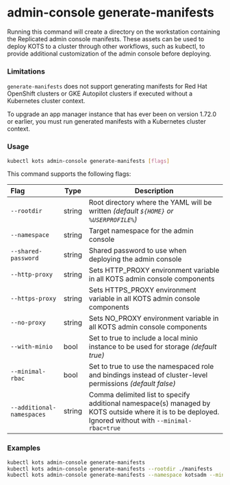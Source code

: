 # admin-console generate-manifests

Running this command will create a directory on the workstation containing the Replicated admin console manifests. These assets can be used to deploy KOTS to a cluster through other workflows, such as kubectl, to provide additional customization of the admin console before deploying.

### Limitations

`generate-manifests` does not support generating manifests for Red Hat OpenShift clusters or GKE Autopilot clusters if executed without a Kubernetes cluster context.

To upgrade an app manager instance that has ever been on version 1.72.0 or earlier, you must run generated manifests with a Kubernetes cluster context.

### Usage
```bash
kubectl kots admin-console generate-manifests [flags]
```

This command supports the following flags:

| Flag                      | Type   | Description                                                                                                                                           |
|:--------------------------|--------|-------------------------------------------------------------------------------------------------------------------------------------------------------|
| `--rootdir`               | string | Root directory where the YAML will be written _(default `${HOME}` or `%USERPROFILE%`)_                                                                |
| `--namespace`             | string | Target namespace for the admin console                                                                                                                |
| `--shared-password`       | string | Shared password to use when deploying the admin console                                                                                               |
| `--http-proxy`            | string | Sets HTTP_PROXY environment variable in all KOTS admin console components                                                                             |
| `--https-proxy`           | string | Sets HTTPS_PROXY environment variable in all KOTS admin console components                                                                            |
| `--no-proxy`              | string | Sets NO_PROXY environment variable in all KOTS admin console components                                                                               |
| `--with-minio`            | bool   | Set to true to include a local minio instance to be used for storage _(default true)_                                                                 |
| `--minimal-rbac`          | bool   | Set to true to use the namespaced role and bindings instead of cluster-level permissions _(default false)_                                            |
| `--additional-namespaces` | string | Comma delimited list to specify additional namespace(s) managed by KOTS outside where it is to be deployed. Ignored without with `--minimal-rbac=true` |

### Examples
```bash
kubectl kots admin-console generate-manifests
kubectl kots admin-console generate-manifests --rootdir ./manifests
kubectl kots admin-console generate-manifests --namespace kotsadm --minimal-rbac=true --additional-namespaces="app1,app3"
```
